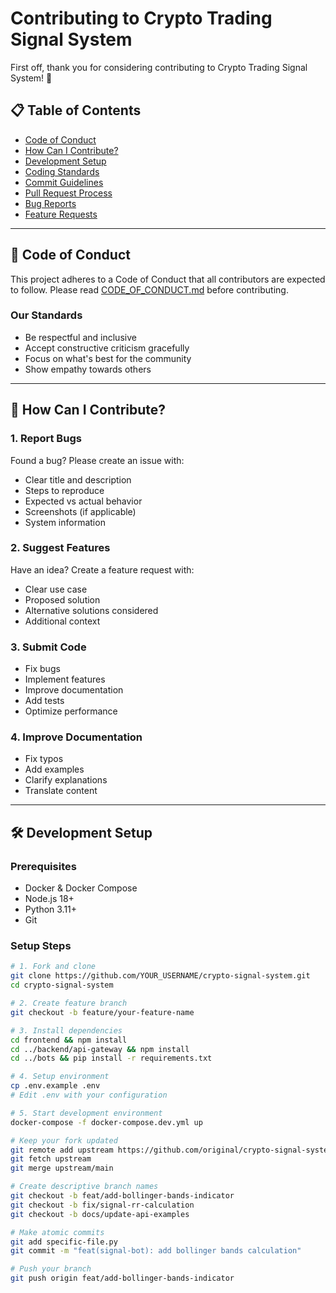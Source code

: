 # Contributing to Crypto Trading Signal System

First off, thank you for considering contributing to Crypto Trading Signal System! 🎉

## 📋 Table of Contents

- [Code of Conduct](#code-of-conduct)
- [How Can I Contribute?](#how-can-i-contribute)
- [Development Setup](#development-setup)
- [Coding Standards](#coding-standards)
- [Commit Guidelines](#commit-guidelines)
- [Pull Request Process](#pull-request-process)
- [Bug Reports](#bug-reports)
- [Feature Requests](#feature-requests)

---

## 📜 Code of Conduct

This project adheres to a Code of Conduct that all contributors are expected to follow. Please read [CODE_OF_CONDUCT.md](CODE_OF_CONDUCT.md) before contributing.

### Our Standards

- Be respectful and inclusive
- Accept constructive criticism gracefully
- Focus on what's best for the community
- Show empathy towards others

---

## 🤝 How Can I Contribute?

### 1. Report Bugs
Found a bug? Please create an issue with:
- Clear title and description
- Steps to reproduce
- Expected vs actual behavior
- Screenshots (if applicable)
- System information

### 2. Suggest Features
Have an idea? Create a feature request with:
- Clear use case
- Proposed solution
- Alternative solutions considered
- Additional context

### 3. Submit Code
- Fix bugs
- Implement features
- Improve documentation
- Add tests
- Optimize performance

### 4. Improve Documentation
- Fix typos
- Add examples
- Clarify explanations
- Translate content

---

## 🛠️ Development Setup

### Prerequisites

- Docker & Docker Compose
- Node.js 18+
- Python 3.11+
- Git

### Setup Steps
```bash
# 1. Fork and clone
git clone https://github.com/YOUR_USERNAME/crypto-signal-system.git
cd crypto-signal-system

# 2. Create feature branch
git checkout -b feature/your-feature-name

# 3. Install dependencies
cd frontend && npm install
cd ../backend/api-gateway && npm install
cd ../bots && pip install -r requirements.txt

# 4. Setup environment
cp .env.example .env
# Edit .env with your configuration

# 5. Start development environment
docker-compose -f docker-compose.dev.yml up

# Keep your fork updated
git remote add upstream https://github.com/original/crypto-signal-system.git
git fetch upstream
git merge upstream/main

# Create descriptive branch names
git checkout -b feat/add-bollinger-bands-indicator
git checkout -b fix/signal-rr-calculation
git checkout -b docs/update-api-examples

# Make atomic commits
git add specific-file.py
git commit -m "feat(signal-bot): add bollinger bands calculation"

# Push your branch
git push origin feat/add-bollinger-bands-indicator